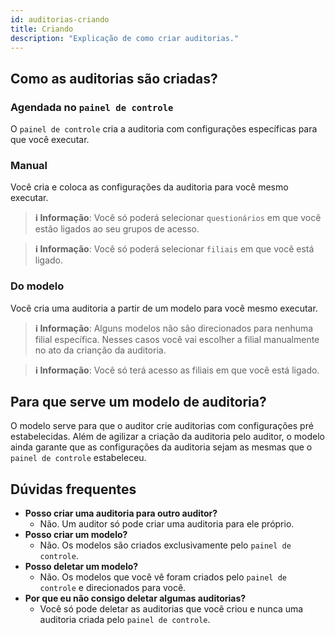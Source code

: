 ```yaml
---
id: auditorias-criando
title: Criando
description: "Explicação de como criar auditorias."
---
```


## Como as auditorias são criadas?

### Agendada no `painel de controle`
 O `painel de controle` cria a  auditoria com configurações específicas para que você executar.

### Manual
Você cria e coloca as configurações da auditoria para você mesmo executar.

> **ℹ️ Informação**: Você só poderá selecionar `questionários` em que você estão ligados ao seu grupos de acesso.

> **ℹ️ Informação**: Você só poderá selecionar `filiais` em que você está ligado.

### Do modelo
Você cria uma auditoria a partir de um modelo para você mesmo executar.

> **ℹ️ Informação**: Alguns modelos não são direcionados para nenhuma filial específica. Nesses casos você vai escolher a filial manualmente no ato da crianção da auditoria.

> **ℹ️ Informação**: Você só terá acesso as filiais em que você está ligado.

## Para que serve um modelo de auditoria?
O modelo serve para que o auditor crie auditorias com configurações pré estabelecidas. Além de agilizar a criação da auditoria pelo auditor, o modelo ainda 
garante que as configurações da auditoria sejam as mesmas que o `painel de controle` estabeleceu.

## Dúvidas frequentes
- **Posso criar uma auditoria para outro auditor?**
    - Não. Um auditor só pode criar uma auditoria para ele próprio.
- **Posso criar um modelo?**
    - Não. Os modelos são criados exclusivamente pelo `painel de controle`.
- **Posso deletar um modelo?**
    - Não. Os modelos que você vê foram criados pelo `painel de controle` e direcionados para você.
- **Por que eu não consigo deletar algumas auditorias?**
    - Você só pode deletar as auditorias que você criou e nunca uma auditoria criada pelo `painel de controle`. 